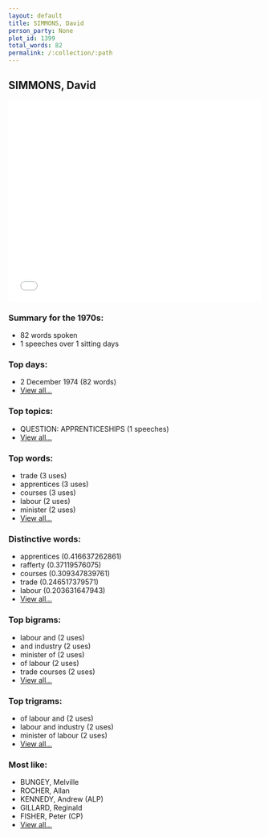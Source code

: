 ```yaml
---
layout: default
title: SIMMONS, David
person_party: None
plot_id: 1399
total_words: 82
permalink: /:collection/:path
---
```


## SIMMONS, David

<iframe width="100%" height="400" frameborder="0" scrolling="no" src="//plot.ly/~wragge/1399.embed"></iframe>


### Summary for the 1970s:

* 82 words spoken
* 1 speeches over 1 sitting days


### Top days:

* 2 December 1974 (82 words)
* [View all...](days/)


### Top topics:

* QUESTION: APPRENTICESHIPS (1 speeches)
* [View all...](topics/)


### Top words:

* trade (3 uses)
* apprentices (3 uses)
* courses (3 uses)
* labour (2 uses)
* minister (2 uses)
* [View all...](words/)


### Distinctive words:

* apprentices (0.416637262861)
* rafferty (0.37119576075)
* courses (0.309347839761)
* trade (0.246517379571)
* labour (0.203631647943)
* [View all...](sig_words/)


### Top bigrams:

* labour and (2 uses)
* and industry (2 uses)
* minister of (2 uses)
* of labour (2 uses)
* trade courses (2 uses)
* [View all...](bigrams/)


### Top trigrams:

* of labour and (2 uses)
* labour and industry (2 uses)
* minister of labour (2 uses)
* [View all...](trigrams/)


### Most like:

* BUNGEY, Melville 
* ROCHER, Allan 
* KENNEDY, Andrew (ALP)
* GILLARD, Reginald 
* FISHER, Peter (CP)
* [View all...](similarities/)
